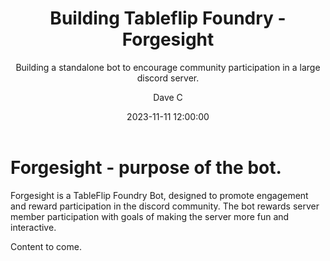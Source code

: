 ﻿---
layout:     post
title:      "Building Tableflip Foundry - Forgesight"
subtitle:   "Building a standalone bot to encourage community participation in a large discord server."
date:       2023-11-11 12:00:00
author:     "Dave C"
catalog: true
published: true
header-style: text
tags:
  - tabletop
  - discord
  - code
  - python
  - bots
  - economy
---

# Forgesight - purpose of the bot. 

Forgesight is a TableFlip Foundry Bot, designed to promote engagement and reward participation in the discord community. The bot rewards server member participation with goals of making the server more fun and interactive.

Content to come. 

